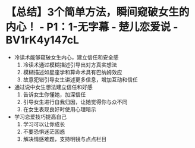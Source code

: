 # 【总结】3个简单方法，瞬间窥破女生的内心！ - P1：1-无字幕 - 楚儿恋爱说 - BV1rK4y147cL

-   冷读术能够窥破女生内心，建立信任和安全感
    1.  冷读术通过模糊描述引导出对方真实想法
    2.  模糊描述如星座学和算命术具有巴纳姆效应
    3.  故意犯错引导女生讲述更多信息，增加互动和信任
-   通过说中女生想法建立信任和好感
    1.  告诉女生你懂她，加深信任
    2.  引导女生进行自我归因，让她觉得你与众不同
    3.  在女生表现良好时使用心理暗示
-   学习恋爱技巧提高自己
    1.  学习可以让你成长
    2.  不要恐惧迷茫困惑
    3.  解决情感难题，支持明镜与点点栏目